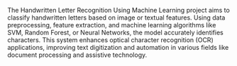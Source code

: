 The Handwritten Letter Recognition Using Machine Learning project aims to classify handwritten letters based on image or textual features. Using data preprocessing, feature extraction, and machine learning algorithms like SVM, Random Forest, or Neural Networks, the model accurately identifies characters. This system enhances optical character recognition (OCR) applications, improving text digitization and automation in various fields like document processing and assistive technology.

